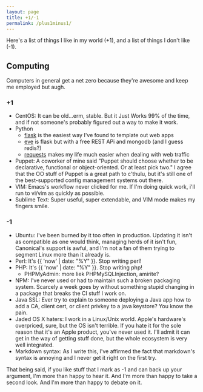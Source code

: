 ```yaml
---
layout: page
title: +1/-1
permalink: /plus1minus1/
---
```

Here's a list of things I like in my world (+1), and a list of things I don't like (-1).

## Computing

Computers in general get a net zero because they're awesome and keep me employed but augh.


### +1

- CentOS: It can be old...erm, stable. But it Just Works 99% of the time, and if not someone's probably figured out a way to make it work. 
- Python
   - [flask](http://flask.pocoo.org) is the easiest way I've found to template out web apps
   - [eve](http://python-eve.org) is flask but with a free REST APi and mongodb (and I guess redis?)
   - [requests](http://docs.python-requests.org/en/latest/) makes my life much easier when dealing with web traffic
- Puppet: A coworker of mine said "Puppet should choose whether to be declarative, functional or object-oriented. Or at least pick two." I agree that the OO stuff of Puppet is a great path to c'thulu, but it's still one of the best-supported config management systems out there.
- VIM: Emacs's workflow never clicked for me. If I'm doing quick work, i'll run to vi/vim as quickly as possible.
- Sublime Text: Super useful, super extendable, and VIM mode makes my fingers smile.


### -1

- Ubuntu: I've been burned by it too often in production. Updating it isn't as compatible as one would think, managing herds of it isn't fun, Canonical's support is awful, and I'm not a fan of them trying to segment Linux more than it already is.
- Perl: It's {{ 'now' | date: "%Y" }}. Stop writing perl!
- PHP: It's {{ 'now' | date: "%Y" }}. Stop writing php!
   - PHPMyAdmin: more liek PHPMySQLInjection, amirite?
- NPM: I've never used or had to maintain such a broken packaging system. Scarcely a week goes by without something stupid changing in a package that breaks the CI stuff I work on.
- Java SSL: Ever try to explain to someone deploying a Java app how to add a CA, client cert, or client privkey to a java keystore? You know the pain.
- Jaded OS X haters: I work in a Linux/Unix world. Apple's hardware's overpriced, sure, but the OS isn't terrible. If you hate it for the sole reason that it's an Apple product, you've never used it. I'll admit it can get in the way of getting stuff done, but the whole ecosystem is very well integrated.
- Markdown syntax: As I write this, I've affirmed the fact that markdown's syntax is annoying and I never get it right on the first try.


That being said, if you like stuff that I mark as -1 and can back up your argument, I'm more than happy to hear it. And I'm more than happy to take a second look. And I'm more than happy to debate on it.
